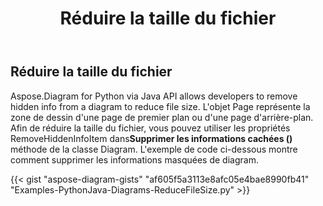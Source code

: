 ﻿---
title: Réduire la taille du fichier
type: docs
weight: 50
url: /fr/python-java/reduce-file-size/
description: This section explains how to reduce file size from a diagram with Aspose.Diagram for Python via Java.
---
## **Réduire la taille du fichier**
Aspose.Diagram for Python via Java API allows developers to remove hidden info from a diagram to reduce file size. 
 L'objet Page représente la zone de dessin d'une page de premier plan ou d'une page d'arrière-plan. Afin de réduire la taille du fichier, vous pouvez utiliser les propriétés RemoveHiddenInfoItem dans**Supprimer les informations cachées ()** méthode de la classe Diagram. L'exemple de code ci-dessous montre comment supprimer les informations masquées de diagram.

{{< gist "aspose-diagram-gists" "af605f5a3113e8afc05e4bae8990fb41" "Examples-PythonJava-Diagrams-ReduceFileSize.py" >}}

